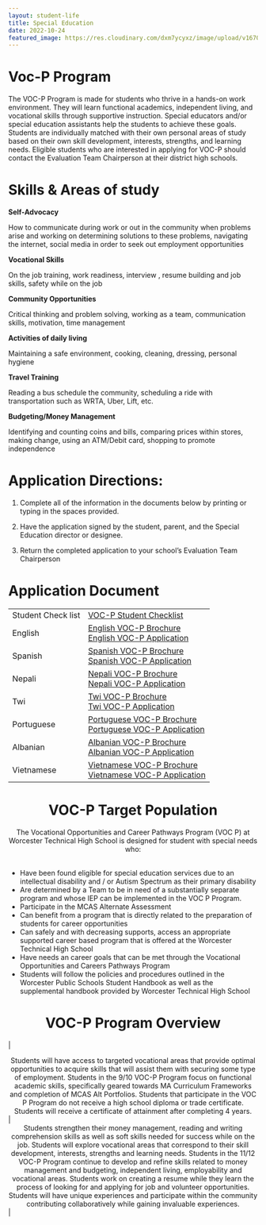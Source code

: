 ```yaml
---
layout: student-life
title: Special Education
date: 2022-10-24
featured_image: https://res.cloudinary.com/dxm7ycyxz/image/upload/v1670346314/2022/01/software-development-4165307_1920_wnxahp.jpg
---
```


# Voc-P Program

The VOC-P Program is made for students who thrive in a hands-on work environment. They will learn functional academics, independent living, and vocational skills through supportive instruction. Special educators and/or special education assistants help the students to achieve these goals. Students are individually matched with their own personal areas of study based on their own skill development, interests, strengths, and learning needs. Eligible students who are interested in applying for VOC-P should contact the Evaluation Team Chairperson at their district high schools.

# Skills & Areas of study


**Self-Advocacy**

How to communicate during work or out in the community when problems arise and working on determining solutions to these problems, navigating the internet, social media in order to seek out employment opportunities

**Vocational Skills**

On the job training, work readiness, interview , resume building and job skills, safety while on the job

**Community Opportunities**

Critical thinking and problem solving, working as a team, communication skills, motivation, time management

**Activities of daily living**

Maintaining a safe environment, cooking, cleaning, dressing, personal hygiene

**Travel Training**

Reading a bus schedule the community, scheduling a ride with transportation such as WRTA, Uber, Lift, etc.

**Budgeting/Money Management**

Identifying and counting coins and bills, comparing prices within stores, making change, using an ATM/Debit card, shopping to promote independence



# Application Directions:

1. Complete all of the information in the documents below by printing or typing in the spaces provided.

2. Have the application signed by the student, parent, and the Special Education director or designee. 

3. Return the completed application to your school’s Evaluation Team Chairperson

# Application Document


|  |  |
| ------------------ | -------| 
| Student Check list | [VOC-P Student Checklist](http://techhigh.us/wp-content/uploads/2021/04/voc-p-app-student-checklist.pdf) |
| English |  [English VOC-P Brochure](https://www.techhigh.us/wp-content/uploads/2021/04/voc-p-brochure-english.pdf) <br> [English VOC-P Application](https://www.techhigh.us/wp-content/uploads/2021/04/voc-p-app-english.pdf) |
| Spanish | [Spanish VOC-P Brochure](http://techhigh.us/wp-content/uploads/2021/04/voc-p-brochure-spanish.pdf) <br> [Spanish VOC-P Application](http://techhigh.us/wp-content/uploads/2021/04/voc-p-app-spanish.pdf) 
| Nepali | [Nepali VOC-P Brochure](http://techhigh.us/wp-content/uploads/2021/04/voc-p-brochure-nepali.pdf) <br> [Nepali VOC-P Application](http://techhigh.us/wp-content/uploads/2021/04/voc-p-app-nepali.pdf) 
| Twi | [Twi VOC-P Brochure](http://techhigh.us/wp-content/uploads/2021/04/voc-p-brochure-twi.pdf) <br> [Twi VOC-P Application](http://techhigh.us/wp-content/uploads/2021/04/voc-p-app-twi.pdf) 
| Portuguese | [Portuguese VOC-P Brochure](http://techhigh.us/wp-content/uploads/2021/04/voc-p-brochure-portuguese.pdf) <br> [Portuguese VOC-P Application](http://techhigh.us/wp-content/uploads/2021/04/voc-p-app-portuguese.pdf)
| Albanian | [Albanian VOC-P Brochure](http://techhigh.us/wp-content/uploads/2021/04/voc-p-brochure-albanian.pdf) <br> [Albanian VOC-P Application](http://techhigh.us/wp-content/uploads/2021/04/voc-p-app-albanian.pdf) 
| Vietnamese | [Vietnamese VOC-P Brochure](http://techhigh.us/wp-content/uploads/2021/04/voc-p-brochure-vietnamese.pdf) <br> [Vietnamese VOC-P Application](http://techhigh.us/wp-content/uploads/2021/04/voc-p-app-vietnamese.pdf) | 


# <center>VOC-P Target Population</center>

<center>The Vocational Opportunities and Career Pathways Program (VOC P) at Worcester Technical High School is designed for student with special needs who: 
</center><br>

- Have been found eligible for special education services due to an intellectual disability and / or Autism Spectrum as their primary disability
- Are determined by a Team to be in need of a substantially separate program and whose IEP can be implemented in the VOC P Program.
- Participate in the MCAS Alternate Assessment
- Can benefit from a program that is directly related to the preparation of students for career opportunities
- Can safely and with decreasing supports, access an appropriate supported career based program that is offered at the Worcester Technical High School
- Have needs an career goals that can be met through the Vocational Opportunities and Careers Pathways Program
- Students will follow the policies and procedures outlined in the Worcester Public Schools Student Handbook as well as the supplemental handbook provided by Worcester Technical High School

# <center>VOC-P Program Overview </center>


| <center> Students will have access to targeted vocational areas that provide optimal opportunities to acquire skills that will assist them with securing some type of employment. Students in the 9/10 VOC-P Program focus on functional academic skills, specifically geared towards MA Curriculum Frameworks and completion of MCAS Alt Portfolios. Students that participate in the VOC P Program do not receive a high school diploma or trade certificate. Students will receive a certificate of attainment after completing 4 years.</center>| <center>Students strengthen their money management, reading and writing comprehension skills as well as soft skills needed for success while on the job. Students will explore vocational areas that correspond to their skill development, interests, strengths and learning needs. Students in the 11/12 VOC-P Program continue to develop and refine skills related to money management and budgeting, independent living, employability and vocational areas. Students work on creating a resume while they learn the process of looking for and applying for job and volunteer opportunities. Students will have unique experiences and participate within the community contributing collaboratively while gaining invaluable experiences.</center>|